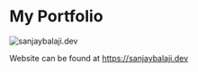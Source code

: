 # My Portfolio

![sanjaybalaji.dev](https://github.com/sanjayBala/portfolio/actions/workflows/main.yml/badge.svg)


Website can be found at https://sanjaybalaji.dev

